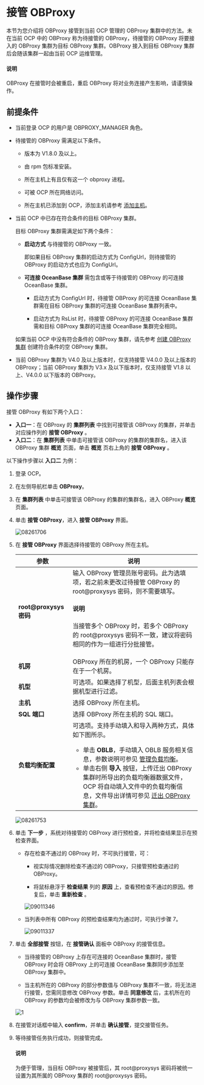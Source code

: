 # 接管 OBProxy

本节为您介绍将 OBProxy 接管到当前 OCP 管理的 OBProxy 集群中的方法。未在当前 OCP 中的 OBProxy 称为待接管的 OBProxy，待接管的 OBProxy 将要接入的 OBProxy 集群为目标 OBProxy 集群。OBProxy 接入到目标 OBProxy 集群后会随该集群一起由当前 OCP 运维管理。

<main id="explain" type='alert'>
<h4>说明</h4>
<p>OBProxy 在接管时会被重启，重启 OBProxy 将对业务连接产生影响，请谨慎操作。</p>
</main>

## 前提条件

* 当前登录 OCP 的用户是 OBPROXY_MANAGER 角色。

* 待接管的 OBProxy 需满足以下条件。

  * 版本为 V1.8.0 及以上。

  * 由 rpm 包标准安装。

  * 所在主机上有且仅有这一个 obproxy 进程。

  * 可被 OCP 所在网络访问。

  * 所在主机已添加到 OCP，添加主机请参考 [添加主机](../../850.host-features/200.add-a-host.md)。

* 当前 OCP 中已存在符合条件的目标 OBProxy 集群。

  目标 OBProxy 集群需满足如下两个条件：

  * **启动方式** 与待接管的 OBProxy 一致。

    即如果目标 OBProxy 集群的启动方式为 ConfigUrl，则待接管的 OBProxy 的启动方式也应为 ConfigUrl。

  * **可连接 OceanBase 集群** 需包含或等于待接管的 OBProxy 的可连接 OceanBase 集群。

    * 启动方式为 ConfigUrl 时，待接管 OBProxy 的可连接 OceanBase 集群需在目标 OBProxy 集群的可连接 OceanBase 集群列表中。

    * 启动方式为 RsList 时，待接管 OBProxy 的可连接 OceanBase 集群需和目标 OBProxy 集群的可连接 OceanBase 集群完全相同。

  如果当前 OCP 中没有符合条件的 OBProxy 集群，请先参考 [创建 OBProxy 集群](../../500.quickstart/800.quickstart-create-an-obproxy-cluster.md) 创建符合条件的空 OBProxy 集群。

* 当前 OBProxy 集群为 V4.0 及以上版本时，仅支持接管 V4.0.0 及以上版本的 OBProxy；当前 OBProxy 集群为 V3.x 及以下版本时，仅支持接管 V1.8 以上、V4.0.0 以下版本的 OBProxy。
  
## 操作步骤

接管 OBProxy 有如下两个入口：

* **入口一**：在 OBProxy 的 **集群列表** 中找到可接管该 OBProxy 的集群，并单击对应操作列的 **接管 OBProxy** 。
* **入口二**：在 **集群列表** 中单击可接管该 OBProxy 的集群的集群名，进入该 OBProxy 集群 **概览** 页面，单击 **概览** 页右上角的 **接管 OBProxy** 。

以下操作步骤以 **入口二** 为例：

1. 登录 OCP。

2. 在左侧导航栏单击 **OBProxy**。

3. 在 **集群列表** 中单击可接管该 OBProxy 的集群的集群名，进入 OBProxy **概览** 页面。

4. 单击 **接管 OBProxy**，进入 **接管 OBProxy** 界面。

     ![08261706](https://obbusiness-private.oss-cn-shanghai.aliyuncs.com/doc/img/ocp/421/%E6%8E%A5%E7%AE%A1obproxy-1.png)

5. 在 **接管 OBProxy** 界面选择待接管的 OBProxy 所在主机。

    | 参数  |    说明   |
    |---------------|--------------|
    | **root@proxysys 密码**  | 输入 OBProxy 管理员账号密码。此为选填项，若之前未更改过待接管 OBProxy 的 root@proxysys 密码，则不需要填写。<main id="explain" type='alert'><h4>说明</h4><p>当接管多个 OBProxy 时，若多个 OBProxy 的 root@proxysys 密码不一致，建议将密码相同的作为一组进行分批接管。</p></main>  |
    | **机房**     | OBProxy 所在的机房，一个 OBProxy 只能存在于一个机房。  |
    | **机型**    | 可选项。如果选择了机型，后面主机列表会根据机型进行过滤。   |
    | **主机** | 选择 OBProxy 所在主机。|
    | **SQL 端口** | 选择 OBProxy 所在主机的 SQL 端口。 |
    | **负载均衡配置** | 可选项。支持手动填入和导入两种方式，具体如下图所示。<ul><li>单击 **OBLB**，手动填入 OBLB 服务相关信息，参数说明可参见 [管理负载均衡](../300.manage-a-obproxy-cluster/300.manage-load-balancing.md)。</li><li>单击右侧 **导入** 按钮，上传迁出 OBProxy 集群时所导出的负载均衡器数据文件，OCP 将自动填入文件中的负载均衡信息，文件导出详情可参见 [迁出 OBProxy 集群](../300.manage-a-obproxy-cluster/450.migrate-an-obproxy-cluster.md)。</li></ul> |

   ![08261753](https://obbusiness-private.oss-cn-shanghai.aliyuncs.com/doc/img/ocp/422/%E6%8E%A5%E7%AE%A1obproxy%E6%96%B0.png)

6. 单击 **下一步** ，系统对待接管的 OBProxy 进行预检查，并将检查结果显示在预检查界面。

   * 存在检查不通过的 OBProxy 时，不可执行接管，可：

     * 视实际情况删除检查不通过的 OBProxy，只接管预检查通过的 OBProxy。

     * 将鼠标悬浮于 **检查结果** 列的 **原因** 上，查看预检查不通过的原因。修复后，单击 **重新检查** 。

     ![09011346](https://obbusiness-private.oss-cn-shanghai.aliyuncs.com/doc/img/ocp/422/%E9%A2%84%E6%A3%80%E6%9F%A5%E4%B8%8D%E9%80%9A%E8%BF%87%E5%8E%9F.png)

   * 当列表中所有 OBProxy 的预检查结果均为通过时，可执行步骤 7。

     ![09011337](https://obbusiness-private.oss-cn-shanghai.aliyuncs.com/doc/img/ocp/422/%E9%A2%84%E6%A3%80%E6%9F%A5%E9%80%9A%E8%BF%87.png)

7. 单击 **全部接管** 按钮，在 **接管确认** 面板中 OBProxy 的接管信息。

   * 当待接管的 OBProxy 上存在可连接的 OceanBase 集群时，接管 OBProxy 时会将 OBProxy 上的可连接 OceanBase 集群同步添加至 OBProxy 集群中。

   * 当主机所在的 OBProxy 的部分参数值与 OBProxy 集群不一致，将无法进行接管，您需同意修改 OBProxy 参数。单击 **同意修改** 后，主机所在的 OBProxy 的参数均会被修改为与 OBProxy 集群参数一致。

   ![1](https://obbusiness-private.oss-cn-shanghai.aliyuncs.com/doc/img/ocp/430/%E6%8E%A5%E7%AE%A1%E7%A1%AE%E8%AE%A4.png)

8. 在接管对话框中输入 **confirm**，并单击 **确认接管**，提交接管任务。

9. 等待接管任务执行成功，则接管完成。

   <main id="explain" type='alert'>
   <h4>说明</h4>
   <p>为便于管理，当目标 OBProxy 被接管后，其 root@proxysys 密码将被统一设置为其所属的 OBProxy 集群的 root@proxysys 密码。</p>
   </main>
